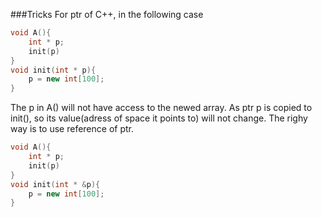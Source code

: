 ###Tricks
For ptr of C++, in the following case
```c++
void A(){
    int * p;
    init(p)
}
void init(int * p){
    p = new int[100];
}
```
The p in A() will not have access to the newed array. As ptr p is copied to init(), so its value(adress of space it points to) will not change.
The righy way is to use reference of ptr.
```c++
void A(){
    int * p;
    init(p)
}
void init(int * &p){
    p = new int[100];
}
```
